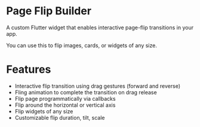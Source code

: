 # Page Flip Builder

A custom Flutter widget that enables interactive page-flip transitions in your app.

You can use this to flip images, cards, or widgets of any size.

# Features
- Interactive flip transition using drag gestures (forward and reverse)
- Fling animation to complete the transition on drag release
- Flip page programmatically via callbacks
- Flip around the horizontal or vertical axis
- Flip widgets of any size
- Customizable flip duration, tilt, scale
